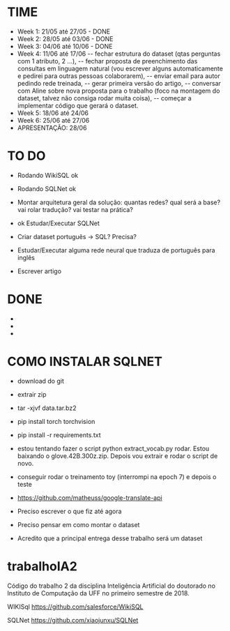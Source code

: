 # TIME
- Week 1: 21/05 até 27/05 - DONE
- Week 2: 28/05 até 03/06 - DONE
- Week 3: 04/06 até 10/06 - DONE
- Week 4: 11/06 até 17/06
-- fechar estrutura do dataset (qtas perguntas com 1 atributo, 2 ...), 
-- fechar proposta de preenchimento das consultas em linguagem natural (vou escrever alguns automaticamente e pedirei para outras pessoas colaborarem), 
-- enviar email para autor pedindo rede treinada, 
-- gerar primeira versão do artigo, 
-- conversar com Aline sobre nova proposta para o trabalho (foco na montagem do dataset, talvez não consiga rodar muita coisa), 
-- começar a implementar código que gerará o dataset. 
- Week 5: 18/06 até 24/06
- Week 6: 25/06 até 27/06
- APRESENTAÇÃO: 28/06

# TO DO
- Rodando WikiSQL ok
- Rodando SQLNet ok 


- Montar arquitetura geral da solução: quantas redes? qual será a base? vai rolar tradução? vai testar na prática?
- ok Estudar/Executar SQLNet
- Criar dataset português -> SQL? Precisa?
- Estudar/Executar alguma rede neural que traduza de português para inglês
- Escrever artigo

# DONE
- 
- 
- 
# COMO INSTALAR SQLNET
- download do git
- extrair zip
- tar -xjvf data.tar.bz2
- pip install torch torchvision
- pip install -r requirements.txt


- estou tentando fazer o script python extract_vocab.py rodar. Estou baixando o glove.42B.300z.zip. Depois vou extrair e rodar o script de novo.
- conseguir rodar o treinamento toy (interrompi na epoch 7) e depois o teste
- https://github.com/matheuss/google-translate-api

- Preciso escrever o que fiz até agora
- Preciso pensar em como montar o dataset
- Acredito que a principal entrega desse trabalho será um dataset





# trabalhoIA2
Código do trabalho 2 da disciplina Inteligência Artificial do doutorado no Instituto de Computação da UFF no primeiro semestre de 2018.

WIKISql
https://github.com/salesforce/WikiSQL

SQLNet
https://github.com/xiaojunxu/SQLNet
